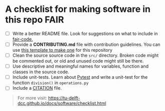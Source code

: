 # A checklist for making software in this repo FAIR

- [ ] Write a better README file. Look for suggestions on what to include in [fair-code.](https://github.com/manuGil/fair-code)
- [ ] Provide  a **CONTRIBUTING.md** file with contribution guidelines. You can use [this template to make one](https://github.com/manuGil/fair-code/blob/main/CONTRIBUTING.md) for this repository
- [ ] Clean the source source code in the `src/` directory. Broken code might be commented out, or old and unused code might still be there.
- [ ] Use descriptive and meaningful names for variables, function and classes in the source code.
- [ ] Include unit-tests. Learn about [Pytest](https://docs.pytest.org/en/stable/getting-started.html)  and write a unit-test for the function `division()` in `operations.py`
- [ ] Include a [CITATION](https://docs.github.com/en/repositories/managing-your-repositorys-settings-and-features/customizing-your-repository/about-citation-files) file.

> For more visit: https://tu-delft-dcc.github.io/docs/software/checklist.html

